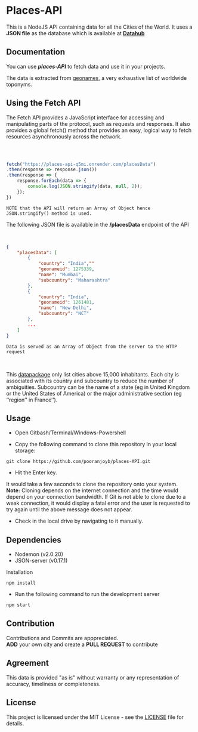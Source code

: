 # Places-API

This is a NodeJS API containing data for all the Cities of the World. It uses a **JSON file** as the database which is available at **[Datahub](https://datahub.io/core/world-cities#data)**

## Documentation

You can use ***places-API*** to fetch data and use it in your projects.

The data is extracted from [geonames](https://geonames.org), a very exhaustive list of worldwide toponyms.

## Using the Fetch API

The Fetch API provides a JavaScript interface for accessing and manipulating parts of the protocol, such as requests and responses. It also provides a global fetch() method that provides an easy, logical way to fetch resources asynchronously across the network.

<br>

```js

fetch("https://places-api-q5mi.onrender.com/placesData")
.then(response => response.json())
.then(response => {
    response.forEach(data => {
        console.log(JSON.stringify(data, null, 2));
    });
})

```

    NOTE that the API will return an Array of Object hence JSON.stringify() method is used.


The following JSON file is available in the **/placesData** endpoint of the API

<br>

```json
{
    "placesData": [
        {
            "country": "India",""
            "geonameid": 1275339,
            "name": "Mumbai",
            "subcountry": "Maharashtra"
        },
        {
            "country": "India",
            "geonameid": 1261481,
            "name": "New Delhi",
            "subcountry": "NCT"
        },
        ...
    ]
}
```
    Data is served as an Array of Object from the server to the HTTP request
<br>

This [datapackage](https://dataprotocols.org/data-packages/) only list cities above 15,000 inhabitants. Each city is associated with its country and subcountry to reduce the number of ambiguities. Subcountry can be the name of a state (eg in United Kingdom or the United States of America) or the major administrative section (eg ‘‘region’’ in France’’).

## Usage

- Open Gitbash/Terminal/Windows-Powershell

- Copy the following command to clone this repository in your local storage:
```
git clone https://github.com/pooranjoyb/places-API.git
```
- Hit the Enter key.

It would take a few seconds to clone the repository onto your system.<br>
**Note:** Cloning depends on the internet connection and the time would depend on your connection bandwidth. If Git is not able to clone due to a weak connection, it would display a fatal error and the user is requested to try again until the above message does not appear.

- Check in the local drive by navigating to it manually.


## Dependencies

- Nodemon (v2.0.20)
- JSON-server (v0.17.1)

Installation
    
    npm install

- Run the following command to run the development server

```js
npm start
```

## Contribution

Contributions and Commits are apppreciated. <br> 
**ADD** your own city and create a **PULL REQUEST** to contribute 

## Agreement

This data is provided "as is" without warranty or any representation of accuracy, timeliness or completeness.

## License

This project is licensed under the MIT License - see the [LICENSE](LICENSE) file for details.

